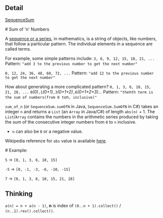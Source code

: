 ## Detail

[SequenceSum](https://www.codewars.com/kata/sequencesum/train/rust)

\# Sum of 'n' Numbers

A [sequence or a series](http://world.mathigon.org/Sequences), in mathematics, is a string of objects, like numbers, that follow a particular pattern. The individual elements in a sequence are called terms.

For example, some simple patterns include: `3, 6, 9, 12, 15, 18, 21, ...`
Pattern: `"add 3 to the previous number to get the next number"`

`0, 12, 24, 36, 48, 60, 72, ...`
Pattern: `"add 12 to the previous number to get the next number"`

How about generating a more complicated pattern?
`0, 1, 3, 6, 10, 15, 21, 28, ...`
`0`*(0)*`,1`*(0+1)*`,3`*(0+1+2)*`,6`*(0+1+2+3)*...
Pattern: `"the`n`th term is the sum of numbers(from 0 to`n`, inclusive)"`

`sum_of_n` (or `SequenceSum.sumOfN` in Java, `SequenceSum.SumOfN` in C#) takes an integer `n` and returns a `List` (an `Array` in Java/C#) of length `abs(n)` + 1. The `List`/`Array` contains the numbers in the arithmetic series produced by taking the sum of the consecutive integer numbers from `0` to `n` inclusive.

- `n` can also be `0` or a negative value. 

Wikipedia reference for `abs` value is available [here](https://en.wikipedia.org/wiki/Absolute_value).

\# Example:

`5` -> `[0, 1, 3, 6, 10, 15]`

`-5` -> `[0, -1, -3, -6, -10, -15]`

`7` -> `[0, 1, 3, 6, 10, 15, 21, 28]`

## Thinking

`a(n) = n + a(n - 1)`, **n** is index of `(0..n + 1).collect()` / `(n..1).rev().collect()`.